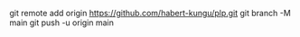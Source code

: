 git remote add origin https://github.com/habert-kungu/plp.git
git branch -M main
git push -u origin main